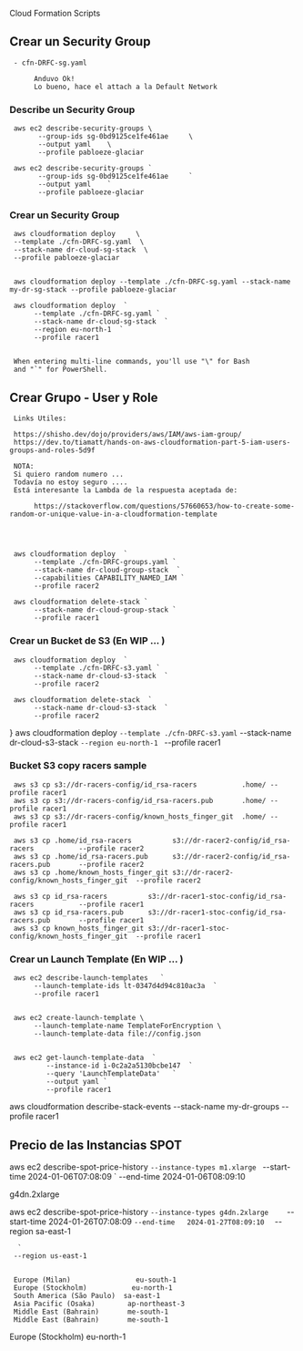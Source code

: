 Cloud Formation Scripts


## Crear un Security Group

     - cfn-DRFC-sg.yaml

          Anduvo Ok!
          Lo bueno, hace el attach a la Default Network

### Describe un Security Group

     aws ec2 describe-security-groups \
           --group-ids sg-0bd9125ce1fe461ae     \
           --output yaml    \
           --profile pabloeze-glaciar

     aws ec2 describe-security-groups `
           --group-ids sg-0bd9125ce1fe461ae     `
           --output yaml    `
           --profile pabloeze-glaciar

### Crear un Security Group

     aws cloudformation deploy     \
     --template ./cfn-DRFC-sg.yaml  \
     --stack-name dr-cloud-sg-stack  \
     --profile pabloeze-glaciar


     aws cloudformation deploy --template ./cfn-DRFC-sg.yaml --stack-name my-dr-sg-stack --profile pabloeze-glaciar

     aws cloudformation deploy  `
          --template ./cfn-DRFC-sg.yaml `
          --stack-name dr-cloud-sg-stack  `
          --region eu-north-1  `
          --profile racer1
     

     When entering multi-line commands, you'll use "\" for Bash 
     and "`" for PowerShell.
     
     
## Crear Grupo - User y Role

     Links Utiles:

     https://shisho.dev/dojo/providers/aws/IAM/aws-iam-group/
     https://dev.to/tiamatt/hands-on-aws-cloudformation-part-5-iam-users-groups-and-roles-5d9f

     NOTA:
     Si quiero random numero ...
     Todavía no estoy seguro ....
     Está interesante la Lambda de la respuesta aceptada de:

          https://stackoverflow.com/questions/57660653/how-to-create-some-random-or-unique-value-in-a-cloudformation-template




     aws cloudformation deploy  `
          --template ./cfn-DRFC-groups.yaml `
          --stack-name dr-cloud-group-stack  `
          --capabilities CAPABILITY_NAMED_IAM `
          --profile racer2

     aws cloudformation delete-stack `
          --stack-name dr-cloud-group-stack `
          --profile racer1


### Crear un Bucket de S3 (En WIP ... )

     aws cloudformation deploy  `
          --template ./cfn-DRFC-s3.yaml `
          --stack-name dr-cloud-s3-stack  `
          --profile racer2

     aws cloudformation delete-stack  `
          --stack-name dr-cloud-s3-stack  `
          --profile racer2

}
     aws cloudformation deploy  `
          --template ./cfn-DRFC-s3.yaml `
          --stack-name dr-cloud-s3-stack  `
          --region eu-north-1  `
          --profile racer1



### Bucket S3 copy racers sample

     aws s3 cp s3://dr-racers-config/id_rsa-racers           .home/ --profile racer1
     aws s3 cp s3://dr-racers-config/id_rsa-racers.pub       .home/ --profile racer1
     aws s3 cp s3://dr-racers-config/known_hosts_finger_git  .home/ --profile racer1

     aws s3 cp .home/id_rsa-racers          s3://dr-racer2-config/id_rsa-racers           --profile racer2
     aws s3 cp .home/id_rsa-racers.pub      s3://dr-racer2-config/id_rsa-racers.pub       --profile racer2
     aws s3 cp .home/known_hosts_finger_git s3://dr-racer2-config/known_hosts_finger_git  --profile racer2

     aws s3 cp id_rsa-racers          s3://dr-racer1-stoc-config/id_rsa-racers           --profile racer1
     aws s3 cp id_rsa-racers.pub      s3://dr-racer1-stoc-config/id_rsa-racers.pub       --profile racer1
     aws s3 cp known_hosts_finger_git s3://dr-racer1-stoc-config/known_hosts_finger_git  --profile racer1


### Crear un Launch Template (En WIP ... )


     aws ec2 describe-launch-templates   `
          --launch-template-ids lt-0347d4d94c810ac3a  `
          --profile racer1


     aws ec2 create-launch-template \
          --launch-template-name TemplateForEncryption \
          --launch-template-data file://config.json


     aws ec2 get-launch-template-data  `
             --instance-id i-0c2a2a5130bcbe147  `
             --query 'LaunchTemplateData'   `
             --output yaml `
             --profile racer1
             
aws cloudformation describe-stack-events --stack-name my-dr-groups --profile racer1



## Precio de las Instancias SPOT

aws ec2 describe-spot-price-history   `
     --instance-types m1.xlarge  `
     --start-time 2024-01-06T07:08:09  `
     --end-time 2024-01-06T08:09:10    

g4dn.2xlarge

aws ec2 describe-spot-price-history   `
     --instance-types g4dn.2xlarge     `
     --start-time 2024-01-26T07:08:09  `
     --end-time   2024-01-27T08:09:10   `
     --region sa-east-1
     
      `
     --region us-east-1


     Europe (Milan)	               eu-south-1
     Europe (Stockholm)	          eu-north-1
     South America (São Paulo)	sa-east-1
     Asia Pacific (Osaka)	     ap-northeast-3
     Middle East (Bahrain)	     me-south-1
     Middle East (Bahrain)	     me-south-1


Europe (Stockholm)
eu-north-1